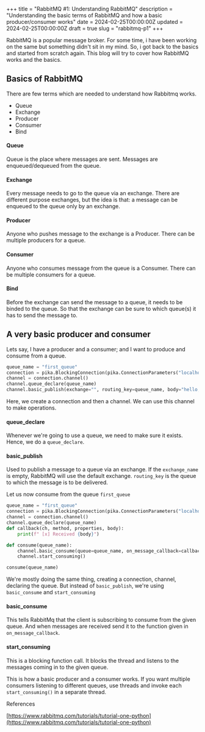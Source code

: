 +++
title = "RabbitMQ #1: Understanding RabbitMQ"
description = "Understanding the basic terms of RabbitMQ and how a basic producer/consumer works"
date = 2024-02-25T00:00:00Z
updated = 2024-02-25T00:00:00Z
draft = true
slug = "rabbitmq-p1"
+++

RabbitMQ is a popular message broker. For some time, i have been working on the same but something didn't sit in my mind. So, i got back to the basics and started from scratch again.
This blog will try to cover how RabbitMQ works and the basics.

## Basics of RabbitMQ

There are few terms which are needed to understand how Rabbitmq works.
- Queue
- Exchange
- Producer
- Consumer
- Bind

#### Queue
Queue is the place where messages are sent. Messages are enqueued/dequeued from the queue.
#### Exchange
Every message needs to go to the queue via an exchange. There are different purpose exchanges, but the idea is that: a message can be enqueued to the queue only by an exchange.
#### Producer
Anyone who pushes message to the exchange is a Producer. There can be multiple producers for a queue.
#### Consumer
Anyone who consumes message from the queue is a Consumer. There can be multiple consumers for a queue.
#### Bind
Before the exchange can send the message to a queue, it needs to be binded to the queue. So that the exchange can be sure to which queue(s) it has to send the message to.

## A very basic producer and consumer
Lets say, I have a producer and a consumer; and I want to produce and consume from a queue.

```py
queue_name = "first_queue"
connection = pika.BlockingConnection(pika.ConnectionParameters("localhost"))
channel = connection.channel()
channel.queue_declare(queue_name)
channel.basic_publish(exchange="", routing_key=queue_name, body="hello, world")
```
Here, we create a connection and then a channel. We can use this channel to make operations.

#### queue_declare
Whenever we're going to use a queue, we need to make sure it exists. Hence, we do a `queue_declare`. 
#### basic_publish
Used to publish a message to a queue via an exchange. If the `exchange_name` is empty, RabbitMQ will use the default exchange. `routing_key` is the queue to which the message is to be delivered.

Let us now consume from the queue `first_queue`

```py
queue_name = "first_queue"
connection = pika.BlockingConnection(pika.ConnectionParameters("localhost"))
channel = connection.channel()
channel.queue_declare(queue_name)
def callback(ch, method, properties, body):
    print(f" [x] Received {body}")

def consume(queue_name):
    channel.basic_consume(queue=queue_name, on_message_callback=callback, auto_ack=True)
    channel.start_consuming()

consume(queue_name)
```
We're mostly doing the same thing, creating a connection, channel, declaring the queue. But instead of `basic_publish`, we're using `basic_consume` and `start_consuming`

#### basic_consume
This tells RabbitMq that the client is subscribing to consume from the given queue. And when messages are received send it to the function given in `on_message_callback`.
#### start_consuming
This is a blocking function call. It blocks the thread and listens to the messages coming in to the given queue.

This is how a basic producer and a consumer works. If you want multiple consumers listening to different queues, use threads and invoke each `start_consuming()` in a separate thread.

References

[https://www.rabbitmq.com/tutorials/tutorial-one-python](https://www.rabbitmq.com/tutorials/tutorial-one-python)